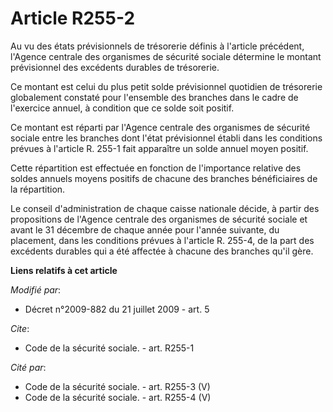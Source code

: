 # Article R255-2

Au vu des états prévisionnels de trésorerie définis à l'article précédent, l'Agence centrale des organismes de sécurité
sociale détermine le montant prévisionnel des excédents durables de trésorerie. 

Ce montant est celui du plus petit solde prévisionnel quotidien de trésorerie globalement constaté pour l'ensemble des
branches dans le cadre de l'exercice annuel, à condition que ce solde soit positif. 

Ce montant est réparti par l'Agence centrale des organismes de sécurité sociale entre les branches dont l'état prévisionnel
établi dans les conditions prévues à l'article R. 255-1 fait apparaître un solde annuel moyen positif. 

Cette répartition est effectuée en fonction de l'importance relative des soldes annuels moyens positifs de chacune des
branches bénéficiaires de la répartition. 

Le conseil d'administration de chaque caisse nationale décide, à partir des propositions de l'Agence centrale des organismes
de sécurité sociale et avant le 31 décembre de chaque année pour l'année suivante, du placement, dans les conditions prévues
à l'article R. 255-4, de la part des excédents durables qui a été affectée à chacune des branches qu'il gère.

**Liens relatifs à cet article**

_Modifié par_:

  - Décret n°2009-882 du 21 juillet 2009 - art. 5

_Cite_:

  - Code de la sécurité sociale. - art. R255-1

_Cité par_:

  - Code de la sécurité sociale. - art. R255-3 (V)
  - Code de la sécurité sociale. - art. R255-4 (V)
